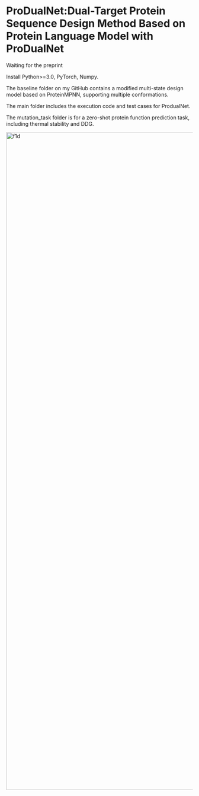 # ProDualNet:Dual-Target Protein Sequence Design Method Based on Protein Language Model with ProDualNet

Waiting for the preprint 

Install Python>=3.0, PyTorch, Numpy.

The baseline folder on my GitHub contains a modified multi-state design model based on ProteinMPNN, supporting multiple conformations.

The main folder includes the execution code and test cases for ProdualNet. 

The mutation_task folder is for a zero-shot protein function prediction task, including thermal stability and DDG.

<img width="1773" alt="f1d" src="https://github.com/user-attachments/assets/c74fca2a-3af3-430f-a866-24b0913beaf0" />
